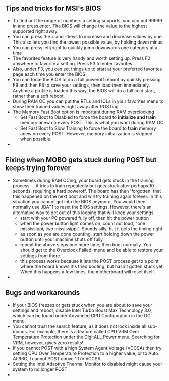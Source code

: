 Tips and tricks for MSI's BIOS
---------------------
- To find out the range of numbers a setting supports, you can put 99999 in and press enter. The BIOS will change the value to the highest supported right away.
- You can press the + and - keys to increase and decrease values by one. This also lets you find the lowest possible value, by holding down minus.
- You can press left/right to quickly jump downwards one category at a time
- The favorites feature is very handy and worth setting up. Press F2 anywhere to favorite a setting. Press F3 to enter favorites.
- Also, under F3, you can set things up to start at your preferred favorites page each time you enter the BIOS!
- You can force the BIOS to do a full poweroff reboot by quickly pressing F9 and then F8 to save your settings, then load them immediately. Anytime a profile is loaded this way, the BIOS will do a full cold start, rather than a soft reboot.
- During RAM OC you can put the RTLs and IOLs in your favorites menu to show their trained values right away after POSTing
- The Memory Fast Boot option is important during RAM overclocking
  - Set Fast Boot to Disabled to force the board to **initialize and train** memory anew on every POST. This is what you want during RAM OC
  - Set Fast Boot to Slow Training to force the board to **train** memory anew on every POST. However, memory initialization is skipped when possible.
- 

Fixing when MOBO gets stuck during POST but keeps trying forever
-------------------------
- Sometimes during RAM OCing, your board gets stuck in the training process -- it tries to train repeatedly but gets stuck after perhaps 10 seconds, requiring a hard poweroff. The board has then 'forgotten' that this happened on the next boot and will try training again forever. In this situation you cannot get into the BIOS anymore. You would then normally use JBAT1 to reset the BIOS settings. However, there's an alternative way to get out of this looping that will keep your settings.
  - start with your PC powered fully off, then hit the power button
  - when the power button light comes on, count out loud, "one mississippi, two mississippi". Sounds silly, but it gets the timing right.
  - as soon as you are done counting, start holding down the power button until your machine shuts off fully
  - repeat the above steps one more time, then boot normally. You should get to the Overclock Failed! menu and be able to restore your settings from there.
  - this process works because it lets the POST process get to a point where the board knows it's tried booting, but hasn't gotten stuck yet. When this happens a few times, the motherboard will reset itself. 
- 

Bugs and workarounds
--------------------
- If your BIOS freezes or gets stuck when you are about to save your settings and reboot, disable Intel Turbo Boost Max Technology 3.0, which can be found under Advanced CPU Configuration in the OC menu.
- You cannot trust the search feature, as it does not look inside all sub-menus. For example, there is a feature called CPU VRM Over Temperature Protection under the DigitALL Power menu. Searching for VRM, however, gives zero results!
- If you cannot POST with a high System Agent Voltage (VCCSA) then try setting CPU Over Temperature Protection to a higher value, or to Auto. At 96C, I cannot POST above 1.17v VCCSA.
- Setting the Intel Adaptive Thermal Monitor to disabled might cause your system to no longer POST
- 
